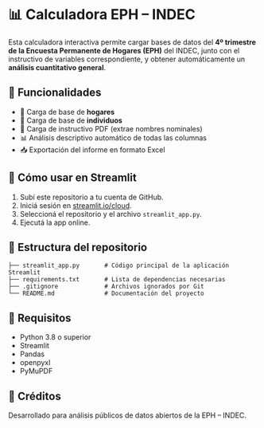 # 📊 Calculadora EPH – INDEC

Esta calculadora interactiva permite cargar bases de datos del **4º trimestre de la Encuesta Permanente de Hogares (EPH)** del INDEC, junto con el instructivo de variables correspondiente, y obtener automáticamente un **análisis cuantitativo general**.

## 🧰 Funcionalidades

- 📂 Carga de base de **hogares**
- 📂 Carga de base de **individuos**
- 📄 Carga de instructivo PDF (extrae nombres nominales)
- 📊 Análisis descriptivo automático de todas las columnas
- 📥 Exportación del informe en formato Excel

## 🚀 Cómo usar en Streamlit

1. Subí este repositorio a tu cuenta de GitHub.
2. Iniciá sesión en [streamlit.io/cloud](https://streamlit.io/cloud).
3. Seleccioná el repositorio y el archivo `streamlit_app.py`.
4. Ejecutá la app online.

## 📁 Estructura del repositorio

```
├── streamlit_app.py       # Código principal de la aplicación Streamlit
├── requirements.txt       # Lista de dependencias necesarias
├── .gitignore             # Archivos ignorados por Git
└── README.md              # Documentación del proyecto
```

## 📌 Requisitos

- Python 3.8 o superior
- Streamlit
- Pandas
- openpyxl
- PyMuPDF

## 📄 Créditos

Desarrollado para análisis públicos de datos abiertos de la EPH – INDEC.
